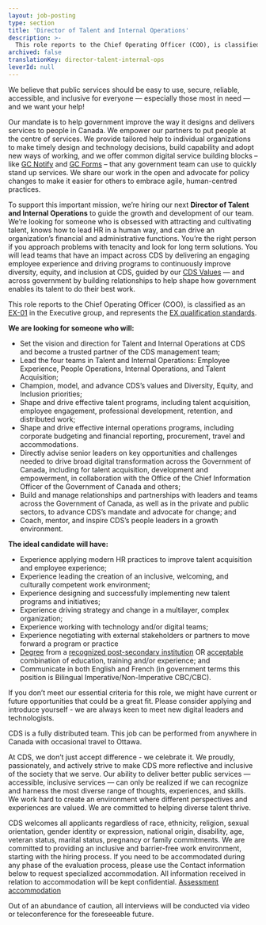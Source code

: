 ```yaml
---
layout: job-posting
type: section
title: 'Director of Talent and Internal Operations'
description: >-
  This role reports to the Chief Operating Officer (COO), is classified as an EX-01 in the Executive group, and represents the EX qualification standards.
archived: false
translationKey: director-talent-internal-ops
leverId: null
---
```


We believe that public services should be easy to use, secure, reliable, accessible, and inclusive for everyone — especially those most in need — and we want your help!
 
Our mandate is to help government improve the way it designs and delivers services to people in Canada. We empower our partners to put people at the centre of services. We provide tailored help to individual organizations to make timely design and technology decisions, build capability and adopt new ways of working, and we offer common digital service building blocks – like [GC Notify](https://notification.canada.ca/) and [GC Forms](https://forms-formulaires.alpha.canada.ca/en/welcome-bienvenue) – that any government team can use to quickly stand up services. We share our work in the open and advocate for policy changes to make it easier for others to embrace agile, human-centred practices.
 
To support this important mission, we’re hiring our next **Director of Talent and Internal Operations** to guide the growth and development of our team. We’re looking for someone who is obsessed with attracting and cultivating talent, knows how to lead HR in a human way, and can drive an organization’s financial and administrative functions. You’re the right person if you approach problems with tenacity and look for long term solutions. You will lead teams that have an impact across CDS by delivering an engaging employee experience and driving programs to continuously improve diversity, equity, and inclusion at CDS, guided by our [CDS Values](https://digital.canada.ca/our-values/) — and across government by building relationships to help shape how government enables its talent to do their best work.

This role reports to the Chief Operating Officer (COO), is classified as an [EX-01](https://www.canada.ca/en/treasury-board-secretariat/services/pay/rates-pay/rates-pay-unrepresented-senior-excluded-employees.html#Toc476385558) in the Executive group, and represents the [EX qualification standards](https://www.canada.ca/en/treasury-board-secretariat/services/staffing/qualification-standards/core.html#ex). 

**We are looking for someone who will:**

- Set the vision and direction for Talent and Internal Operations at CDS and become a trusted partner of the CDS management team;
- Lead the four teams in Talent and Internal Operations:  Employee Experience, People Operations, Internal Operations, and Talent Acquisition;
- Champion, model, and advance CDS’s values and Diversity, Equity, and Inclusion priorities;
- Shape and drive effective talent programs, including talent acquisition, employee engagement, professional development, retention, and distributed work;
- Shape and drive effective internal operations programs, including corporate budgeting and financial reporting, procurement, travel and accommodations.
- Directly advise senior leaders on key opportunities and challenges needed to drive broad digital transformation across the Government of Canada, including for talent acquisition, development and empowerment, in collaboration with the Office of the Chief Information Officer of the Government of Canada and others; 
- Build and manage relationships and partnerships with leaders and teams across the Government of Canada, as well as in the private and public sectors, to advance CDS’s mandate and advocate for change; and
- Coach, mentor, and inspire CDS’s people leaders in a growth environment.

**The ideal candidate will have:**

- Experience applying modern HR practices to improve talent acquisition and employee experience;
- Experience leading the creation of an inclusive, welcoming, and culturally competent work environment; 
- Experience designing and successfully implementing new talent programs and initiatives; 
- Experience driving strategy and change in a multilayer, complex organization; 
- Experience working with technology and/or digital teams;
- Experience negotiating with external stakeholders or partners to move forward a program or practice
- [Degree](https://www.canada.ca/en/treasury-board-secretariat/services/staffing/qualification-standards/core.html#deg) from a [recognized post-secondary institution](https://www.canada.ca/en/treasury-board-secretariat/services/staffing/qualification-standards/core.html#rpsi) OR [acceptable](https://www.canada.ca/en/treasury-board-secretariat/services/staffing/qualification-standards/core.html#acce) combination of education, training and/or experience; and
- Communicate in both English and French (in government terms this position is Bilingual Imperative/Non-Imperative CBC/CBC).

If you don’t meet our essential criteria for this role, we might have current or future opportunities that could be a great fit.  Please consider applying and introduce yourself - we are always keen to meet new digital leaders and technologists.   

CDS is a fully distributed team. This job can be performed from anywhere in Canada with occasional travel to Ottawa.

At CDS, we don’t just accept difference - we celebrate it. We proudly, passionately, and actively strive to make CDS more reflective and inclusive of the society that we serve. Our ability to deliver better public services — accessible, inclusive services — can only be realized if we can recognize and harness the most diverse range of thoughts, experiences, and skills. We work hard to create an environment where different perspectives and experiences are valued. We are committed to helping diverse talent thrive.

CDS welcomes all applicants regardless of race, ethnicity, religion, sexual orientation, gender identity or expression, national origin, disability, age, veteran status, marital status, pregnancy or family commitments. We are committed to providing an inclusive and barrier-free work environment, starting with the hiring process. If you need to be accommodated during any phase of the evaluation process, please use the Contact information below to request specialized accommodation. All information received in relation to accommodation will be kept confidential.
[Assessment accommodation](https://www.canada.ca/en/public-service-commission/services/assessment-accommodation-page.html)

Out of an abundance of caution, all interviews will be conducted via video or teleconference for the foreseeable future.

